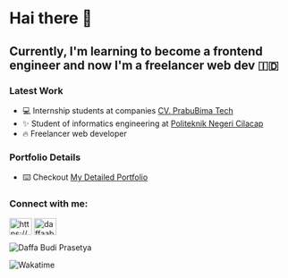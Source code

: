 # Hai there 👋

## Currently, I'm learning to become a frontend engineer and now I'm a freelancer web dev 🇮🇩

### Latest Work

- 💻 Internship students at companies [CV. PrabuBima Tech](https://sevima.com/)
- ✨ Student of informatics engineering at [Politeknik Negeri Cilacap](https://www.instagram.com/pncofficials/)
- 🔥 Freelancer web developer

### Portfolio Details
- ⌨️ Checkout [My Detailed Portfolio](https://daffa-portofolio.000webhostapp.com/) 

<h3 align="left">Connect with me:</h3>
<p align="left">
<a href="https://linkedin.com/in/https://www.linkedin.com/in/daffa-budi-prasetya-b01089219/" target="blank"><img align="center" src="https://raw.githubusercontent.com/rahuldkjain/github-profile-readme-generator/master/src/images/icons/Social/linked-in-alt.svg" alt="https://www.linkedin.com/in/daffa-budi-prasetya-b01089219/" height="30" width="40" /></a>
<a href="https://instagram.com/daffaabp" target="blank"><img align="center" src="https://raw.githubusercontent.com/rahuldkjain/github-profile-readme-generator/master/src/images/icons/Social/instagram.svg" alt="daffaabp" height="30" width="40" /></a>
</p>

![Daffa Budi Prasetya](https://github-readme-stats.vercel.app/api?username=siubie&theme=gruvbox&show_icons=false)

![Wakatime](https://github-readme-stats.vercel.app/api/wakatime?username=siubie&layout=compact&theme=gruvbox)

